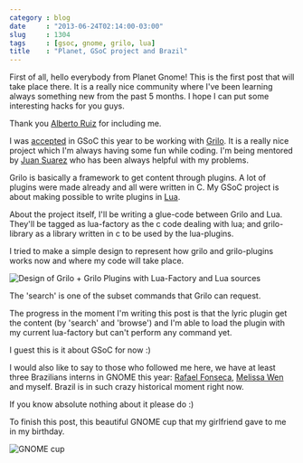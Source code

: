 ```yaml
---
category : blog
date     : "2013-06-24T02:14:00-03:00"
slug     : 1304
tags     : [gsoc, gnome, grilo, lua]
title    : "Planet, GSoC project and Brazil"
---
```


First of all, hello everybody from Planet Gnome! This is the first post
that will take place there. It is a really nice community where I've
been learning always something new from the past 5 months. I hope I can
put some interesting hacks for you guys.

Thank you [Alberto Ruiz](https://wiki.gnome.org/AlbertoRuiz) for
including me.

I was
[accepted](http://www.victortoso.com/magnatune-upstream-and-gsoc.html)
in GSoC this year to be working with
[Grilo](https://live.gnome.org/Grilo). It is a really nice project which
I'm always having some fun while coding. I'm being mentored by [Juan
Suarez](https://wiki.gnome.org/JuanSuarez) who has been always helpful
with my problems.

Grilo is basically a framework to get content through plugins. A lot of
plugins were made already and all were written in C. My GSoC project is
about making possible to write plugins in [Lua](http://www.lua.org/).

About the project itself, I'll be writing a glue-code between Grilo and
Lua. They'll be tagged as lua-factory as the c code dealing with lua;
and grilo-library as a library written in c to be used by the
lua-plugins.

I tried to make a simple design to represent how grilo and grilo-plugins
works now and where my code will take place.

![Design of Grilo + Grilo Plugins with Lua-Factory and Lua sources](/images/1304-01-grilo-and-lua-factory.png)

The 'search' is one of the subset commands that Grilo can request.

The progress in the moment I'm writing this post is that the lyric
plugin get the content (by 'search' and 'browse') and I'm able to load
the plugin with my current lua-factory but can't perform any command
yet.

I guest this is it about GSoC for now :)

I would also like to say to those who followed me here, we have at least
three Brazilians interns in GNOME this year: [Rafael
Fonseca](https://15experience.wordpress.com/), [Melissa
Wen](https://wiki.gnome.org/MelissaWen) and myself. Brazil is in such
crazy historical moment right now.

If you know absolute nothing about it please do :)

To finish this post, this beautiful GNOME cup that my girlfriend gave to
me in my birthday.

![GNOME cup](/images/1304-02-gnome-cup.png)

